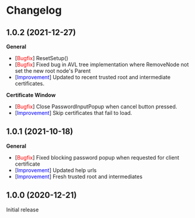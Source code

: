 # Changelog

## 1.0.2 (2021-12-27)

**General**

- [<span style="color:red">Bugfix</span>] ResetSetup()
- [<span style="color:red">Bugfix</span>] Fixed bug in AVL tree implementation where RemoveNode not set the new root node's Parent
- [<span style="color:blue">Improvement</span>] Updated to recent trusted root and intermediate certificates.

**Certificate Window**

- [<span style="color:red">Bugfix</span>] Close PasswordInputPopup when cancel button pressed.
- [<span style="color:blue">Improvement</span>] Skip certificates that fail to load.

## 1.0.1 (2021-10-18)

**General**

- [<span style="color:red">Bugfix</span>] Fixed blocking password popup when requested for client certificate
- [<span style="color:blue">Improvement</span>] Updated help urls
- [<span style="color:blue">Improvement</span>] Fresh trusted root and intermediates

## 1.0.0 (2020-12-21)

Initial release